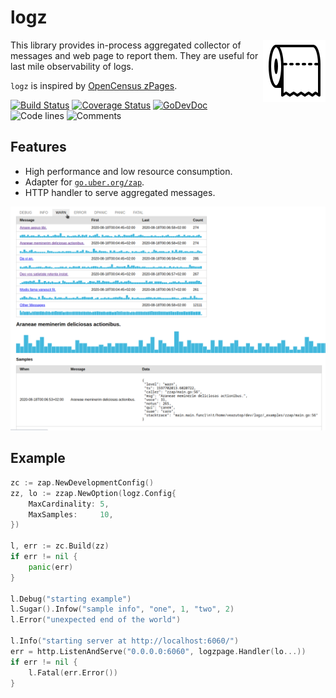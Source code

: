 # logz

<img align="right" width="100px" src="/_examples/logo.png">

This library provides in-process aggregated collector of messages and web page to report them. 
They are useful for last mile observability of logs.

`logz` is inspired by [OpenCensus zPages](https://opencensus.io/zpages/).

[![Build Status](https://github.com/bool64/logz/workflows/test/badge.svg)](https://github.com/bool64/logz/actions?query=branch%3Amaster+workflow%3Atest)
[![Coverage Status](https://codecov.io/gh/bool64/logz/branch/master/graph/badge.svg)](https://codecov.io/gh/bool64/logz)
[![GoDevDoc](https://img.shields.io/badge/dev-doc-00ADD8?logo=go)](https://pkg.go.dev/github.com/bool64/logz)
![Code lines](https://sloc.xyz/github/bool64/logz/?category=code)
![Comments](https://sloc.xyz/github/bool64/logz/?category=comments)

## Features

* High performance and low resource consumption.
* Adapter for [`go.uber.org/zap`](./zzap).
* HTTP handler to serve aggregated messages.

![Screenshot](./_examples/screenshot.png)

## Example

```go
zc := zap.NewDevelopmentConfig()
zz, lo := zzap.NewOption(logz.Config{
    MaxCardinality: 5,
    MaxSamples:     10,
})

l, err := zc.Build(zz)
if err != nil {
    panic(err)
}

l.Debug("starting example")
l.Sugar().Infow("sample info", "one", 1, "two", 2)
l.Error("unexpected end of the world")

l.Info("starting server at http://localhost:6060/")
err = http.ListenAndServe("0.0.0.0:6060", logzpage.Handler(lo...))
if err != nil {
    l.Fatal(err.Error())
}
```